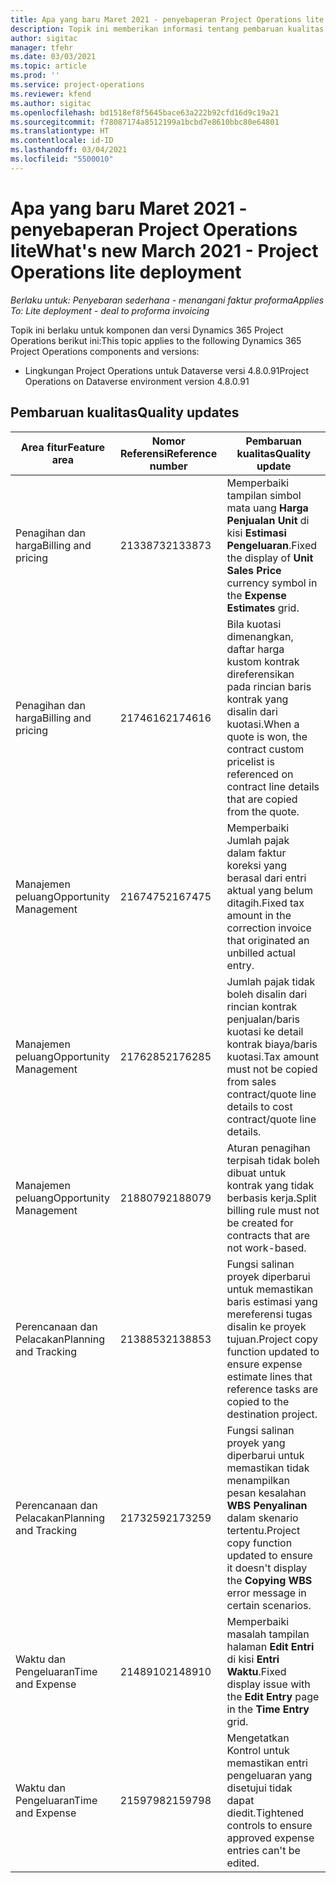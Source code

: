 ```yaml
---
title: Apa yang baru Maret 2021 - penyebaperan Project Operations lite
description: Topik ini memberikan informasi tentang pembaruan kualitas yang tersedia pada rilis Maret 2021 penyebaran Project Operations Lite.
author: sigitac
manager: tfehr
ms.date: 03/03/2021
ms.topic: article
ms.prod: ''
ms.service: project-operations
ms.reviewer: kfend
ms.author: sigitac
ms.openlocfilehash: bd1518ef8f5645bace63a222b92cfd16d9c19a21
ms.sourcegitcommit: f78087174a8512199a1bcbd7e8610bbc80e64801
ms.translationtype: HT
ms.contentlocale: id-ID
ms.lasthandoff: 03/04/2021
ms.locfileid: "5500010"
---
```

# <a name="whats-new-march-2021---project-operations-lite-deployment"></a><span data-ttu-id="43010-103">Apa yang baru Maret 2021 - penyebaperan Project Operations lite</span><span class="sxs-lookup"><span data-stu-id="43010-103">What's new March 2021 - Project Operations lite deployment</span></span>

<span data-ttu-id="43010-104">_Berlaku untuk: Penyebaran sederhana - menangani faktur proforma_</span><span class="sxs-lookup"><span data-stu-id="43010-104">_Applies To: Lite deployment - deal to proforma invoicing_</span></span>


<span data-ttu-id="43010-105">Topik ini berlaku untuk komponen dan versi Dynamics 365 Project Operations berikut ini:</span><span class="sxs-lookup"><span data-stu-id="43010-105">This topic applies to the following Dynamics 365 Project Operations components and versions:</span></span>

- <span data-ttu-id="43010-106">Lingkungan Project Operations untuk Dataverse versi 4.8.0.91</span><span class="sxs-lookup"><span data-stu-id="43010-106">Project Operations on Dataverse environment version 4.8.0.91</span></span> 

## <a name="quality-updates"></a><span data-ttu-id="43010-107">Pembaruan kualitas</span><span class="sxs-lookup"><span data-stu-id="43010-107">Quality updates</span></span>

| <span data-ttu-id="43010-108">**Area fitur**</span><span class="sxs-lookup"><span data-stu-id="43010-108">**Feature area**</span></span> | <span data-ttu-id="43010-109">**Nomor Referensi**</span><span class="sxs-lookup"><span data-stu-id="43010-109">**Reference number**</span></span> | <span data-ttu-id="43010-110">**Pembaruan kualitas**</span><span class="sxs-lookup"><span data-stu-id="43010-110">**Quality update**</span></span> |
| --- | --- | --- |
| <span data-ttu-id="43010-111">Penagihan dan harga</span><span class="sxs-lookup"><span data-stu-id="43010-111">Billing and pricing</span></span> | <span data-ttu-id="43010-112">2133873</span><span class="sxs-lookup"><span data-stu-id="43010-112">2133873</span></span> | <span data-ttu-id="43010-113">Memperbaiki tampilan simbol mata uang **Harga Penjualan Unit** di kisi **Estimasi Pengeluaran**.</span><span class="sxs-lookup"><span data-stu-id="43010-113">Fixed the display of **Unit Sales Price** currency symbol in the **Expense Estimates** grid.</span></span> |
| <span data-ttu-id="43010-114">Penagihan dan harga</span><span class="sxs-lookup"><span data-stu-id="43010-114">Billing and pricing</span></span> | <span data-ttu-id="43010-115">2174616</span><span class="sxs-lookup"><span data-stu-id="43010-115">2174616</span></span> | <span data-ttu-id="43010-116">Bila kuotasi dimenangkan, daftar harga kustom kontrak direferensikan pada rincian baris kontrak yang disalin dari kuotasi.</span><span class="sxs-lookup"><span data-stu-id="43010-116">When a quote is won, the contract custom pricelist is referenced on contract line details that are copied from the quote.</span></span> |
| <span data-ttu-id="43010-117">Manajemen peluang</span><span class="sxs-lookup"><span data-stu-id="43010-117">Opportunity Management</span></span> | <span data-ttu-id="43010-118">2167475</span><span class="sxs-lookup"><span data-stu-id="43010-118">2167475</span></span> | <span data-ttu-id="43010-119">Memperbaiki Jumlah pajak dalam faktur koreksi yang berasal dari entri aktual yang belum ditagih.</span><span class="sxs-lookup"><span data-stu-id="43010-119">Fixed tax amount in the correction invoice that originated an unbilled actual entry.</span></span> |
| <span data-ttu-id="43010-120">Manajemen peluang</span><span class="sxs-lookup"><span data-stu-id="43010-120">Opportunity Management</span></span> | <span data-ttu-id="43010-121">2176285</span><span class="sxs-lookup"><span data-stu-id="43010-121">2176285</span></span> | <span data-ttu-id="43010-122">Jumlah pajak tidak boleh disalin dari rincian kontrak penjualan/baris kuotasi ke detail kontrak biaya/baris kuotasi.</span><span class="sxs-lookup"><span data-stu-id="43010-122">Tax amount must not be copied from sales contract/quote line details to cost contract/quote line details.</span></span> |
| <span data-ttu-id="43010-123">Manajemen peluang</span><span class="sxs-lookup"><span data-stu-id="43010-123">Opportunity Management</span></span> | <span data-ttu-id="43010-124">2188079</span><span class="sxs-lookup"><span data-stu-id="43010-124">2188079</span></span> | <span data-ttu-id="43010-125">Aturan penagihan terpisah tidak boleh dibuat untuk kontrak yang tidak berbasis kerja.</span><span class="sxs-lookup"><span data-stu-id="43010-125">Split billing rule must not be created for contracts that are not work-based.</span></span> |
| <span data-ttu-id="43010-126">Perencanaan dan Pelacakan</span><span class="sxs-lookup"><span data-stu-id="43010-126">Planning and Tracking</span></span> | <span data-ttu-id="43010-127">2138853</span><span class="sxs-lookup"><span data-stu-id="43010-127">2138853</span></span> | <span data-ttu-id="43010-128">Fungsi salinan proyek diperbarui untuk memastikan baris estimasi yang mereferensi tugas disalin ke proyek tujuan.</span><span class="sxs-lookup"><span data-stu-id="43010-128">Project copy function updated to ensure expense estimate lines that reference tasks are copied to the destination project.</span></span> |
| <span data-ttu-id="43010-129">Perencanaan dan Pelacakan</span><span class="sxs-lookup"><span data-stu-id="43010-129">Planning and Tracking</span></span> | <span data-ttu-id="43010-130">2173259</span><span class="sxs-lookup"><span data-stu-id="43010-130">2173259</span></span> | <span data-ttu-id="43010-131">Fungsi salinan proyek yang diperbarui untuk memastikan tidak menampilkan pesan kesalahan **WBS Penyalinan** dalam skenario tertentu.</span><span class="sxs-lookup"><span data-stu-id="43010-131">Project copy function updated to ensure it doesn't display the **Copying WBS** error message in certain scenarios.</span></span> |
| <span data-ttu-id="43010-132">Waktu dan Pengeluaran</span><span class="sxs-lookup"><span data-stu-id="43010-132">Time and Expense</span></span> | <span data-ttu-id="43010-133">2148910</span><span class="sxs-lookup"><span data-stu-id="43010-133">2148910</span></span> | <span data-ttu-id="43010-134">Memperbaiki masalah tampilan halaman **Edit Entri** di kisi **Entri Waktu**.</span><span class="sxs-lookup"><span data-stu-id="43010-134">Fixed display issue with the **Edit Entry** page in the **Time Entry** grid.</span></span> |
| <span data-ttu-id="43010-135">Waktu dan Pengeluaran</span><span class="sxs-lookup"><span data-stu-id="43010-135">Time and Expense</span></span> | <span data-ttu-id="43010-136">2159798</span><span class="sxs-lookup"><span data-stu-id="43010-136">2159798</span></span> | <span data-ttu-id="43010-137">Mengetatkan Kontrol untuk memastikan entri pengeluaran yang disetujui tidak dapat diedit.</span><span class="sxs-lookup"><span data-stu-id="43010-137">Tightened controls to ensure approved expense entries can't be edited.</span></span> |


